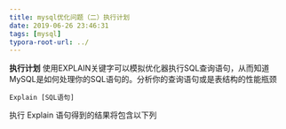 ```yaml
---
title: mysql优化问题（二）执行计划
date: 2019-06-26 23:46:31
tags: [mysql]
typora-root-url: ../
---
```


**执行计划** 使用EXPLAIN关键字可以模拟优化器执行SQL查询语句，从而知道MySQL是如何处理你的SQL语句的。分析你的查询语句或是表结构的性能瓶颈

```mysql
Explain [SQL语句]
```

执行 Explain 语句得到的结果将包含以下列



